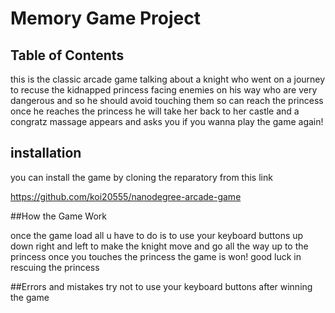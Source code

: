 # Memory Game Project

## Table of Contents

this is the classic arcade game talking about a knight who went on a journey to recuse the kidnapped princess
facing enemies on his way who are very dangerous and so he should avoid touching them so can reach the princess
once he reaches the princess he will take her back to her castle and a congratz massage appears and asks you if you
wanna play the game again!

## installation

you can install the game by cloning the reparatory from this link

https://github.com/koi20555/nanodegree-arcade-game

##How the Game Work

once the game load all u have to do is to use your keyboard buttons up down right and left to make the knight move
and go all the way up to the princess once you touches the princess the game is won! good luck in rescuing the princess

##Errors and mistakes
try not to use your keyboard buttons after winning the game
